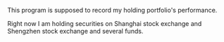 This program is supposed to record my holding portfolio's performance.

Right now I am holding securities on Shanghai stock exchange and Shengzhen stock exchange and several funds.